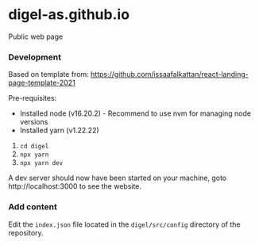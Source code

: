 # digel-as.github.io

Public web page

### Development

Based on template from: https://github.com/issaafalkattan/react-landing-page-template-2021

Pre-requisites:

- Installed node (v16.20.2) - Recommend to use nvm for managing node versions
- Installed yarn (v1.22.22)

1. `cd digel`
2. `npx yarn`
3. `npx yarn dev`

A dev server should now have been started on your machine, goto http://localhost:3000 to see the website.

### Add content

Edit the `index.json` file located in the `digel/src/config` directory of the repository.
